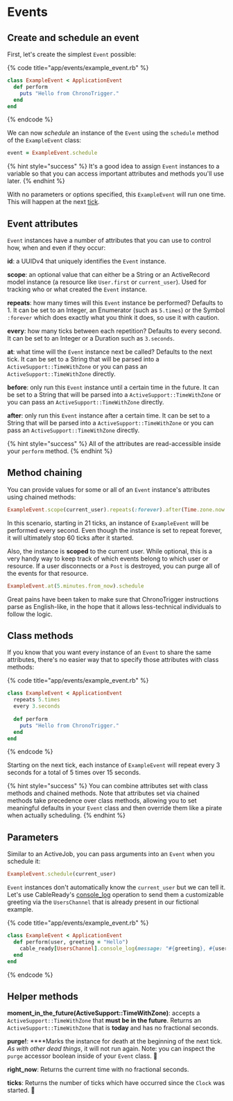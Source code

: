 # Events

## Create and schedule an event

First, let's create the simplest `Event` possible:

{% code title="app/events/example\_event.rb" %}
```ruby
class ExampleEvent < ApplicationEvent
  def perform
    puts "Hello from ChronoTrigger."
  end
end
```
{% endcode %}

We can now _schedule_ an instance of the `Event` using the `schedule` method of the `ExampleEvent` class:

```ruby
event = ExampleEvent.schedule
```

{% hint style="success" %}
It's a good idea to assign `Event` instances to a variable so that you can access important attributes and methods you'll use later.
{% endhint %}

With no parameters or options specified, this `ExampleEvent` will run one time. This will happen at the next [tick](time.md).

## Event attributes

`Event` instances have a number of attributes that you can use to control how, when and even if they occur:

**id**: a UUIDv4 that uniquely identifies the `Event` instance.

**scope**: an optional value that can either be a String or an ActiveRecord model instance \(a resource like `User.first` or `current_user`\). Used for tracking who or what created the `Event` instance.

**repeats**: how many times will this `Event` instance be performed? Defaults to 1. It can be set to an Integer, an Enumerator \(such as `5.times`\) or the Symbol `:forever` which does exactly what you think it does, so use it with caution.

**every**: how many ticks between each repetition? Defaults to every second. It can be set to an Integer or a Duration such as `3.seconds`.

**at**: what time will the `Event` instance next be called? Defaults to the next tick. It can be set to a String that will be parsed into a `ActiveSupport::TimeWithZone` or you can pass an `ActiveSupport::TimeWithZone` directly.

**before**: only run this `Event` instance until a certain time in the future. It can be set to a String that will be parsed into a `ActiveSupport::TimeWithZone` or you can pass an `ActiveSupport::TimeWithZone` directly.

**after**: only run this `Event` instance after a certain time. It can be set to a String that will be parsed into a `ActiveSupport::TimeWithZone` or you can pass an `ActiveSupport::TimeWithZone` directly.

{% hint style="success" %}
All of the attributes are read-accessible inside your `perform` method.
{% endhint %}

## Method chaining

You can provide values for some or all of an `Event` instance's attributes using chained methods:

```ruby
ExampleEvent.scope(current_user).repeats(:forever).after(Time.zone.now + 21.seconds).before(Time.zone.now + 1.minute).schedule
```

In this scenario, starting in 21 ticks, an instance of `ExampleEvent` will be performed every second. Even though the instance is set to repeat forever, it will ultimately stop 60 ticks after it started.

Also, the instance is **scoped** to the current user. While optional, this is a very handy way to keep track of which events belong to which user or resource. If a user disconnects or a `Post` is destroyed, you can purge all of the events for that resource.

```ruby
ExampleEvent.at(5.minutes.from_now).schedule
```

Great pains have been taken to make sure that ChronoTrigger instructions parse as English-like, in the hope that it allows less-technical individuals to follow the logic.

## Class methods

If you know that you want every instance of an `Event` to share the same attributes, there's no easier way that to specify those attributes with class methods:

{% code title="app/events/example\_event.rb" %}
```ruby
class ExampleEvent < ApplicationEvent
  repeats 5.times
  every 3.seconds
  
  def perform
    puts "Hello from ChronoTrigger."
  end
end
```
{% endcode %}

Starting on the next tick, each instance of `ExampleEvent` will repeat every 3 seconds for a total of 5 times over 15 seconds.

{% hint style="success" %}
You can combine attributes set with class methods and chained methods. Note that attributes set via chained methods take precedence over class methods, allowing you to set meaningful defaults in your `Event` class and then override them like a pirate when actually scheduling.
{% endhint %}

## Parameters

Similar to an ActiveJob, you can pass arguments into an `Event` when you schedule it:

```ruby
ExampleEvent.schedule(current_user)
```

`Event` instances don't automatically know the `current_user` but we can tell it. Let's use CableReady's [console\_log](https://cableready.stimulusreflex.com/reference/operations/notifications#console_log) operation to send them a customizable greeting via the `UsersChannel` that is already present in our fictional example.

{% code title="app/events/example\_event.rb" %}
```ruby
class ExampleEvent < ApplicationEvent
  def perform(user, greeting = "Hello")
    cable_ready[UsersChannel].console_log(message: "#{greeting}, #{user.name}!").broadcast_to(user)
  end
end
```
{% endcode %}

## Helper methods

**moment\_in\_the\_future\(**ActiveSupport::TimeWithZone**\)**: accepts a `ActiveSupport::TimeWithZone` that **must be in the future**. Returns an `ActiveSupport::TimeWithZone` that is **today** and has no fractional seconds.

**purge!**: ****Marks the instance for death at the beginning of the next tick. _As with other dead things_, it will not run again. Note: you can inspect the `purge` accessor boolean inside of your `Event` class. 🎯

**right\_now**: Returns the current time with no fractional seconds.

**ticks**: Returns the number of ticks which have occurred since the `Clock` was started. 🐞

